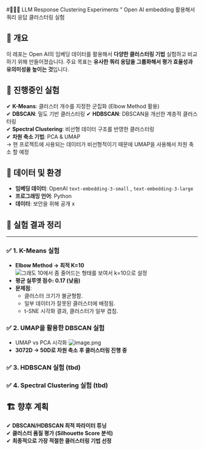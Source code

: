 #🧑🏻‍💻 LLM Response Clustering Experiments
" Open AI embedding 활용해서 쿼리 응답 클러스터링 실험

## 📁 개요
이 레포는 Open AI의 임베딩 데이터를 활용해서 **다양한 클러스터링 기법** 실험하고 비교하기 위해 만들어졌습니다. 
주요 목표는 **유사한 쿼리 응답을 그룹화해서 평가 효율성과 유의미성을 높이는 것**입니다. 

## 📁 진행중인 실험
✔ **K-Means**: 클러스터 개수를 지정한 군집화 (Elbow Method 활용)  
✔ **DBSCAN**: 밀도 기반 클러스터링
✔ **HDBSCAN**: DBSCAN을 개선한 계층적 클러스터링  
✔ **Spectral Clustering**: 비선형 데이터 구조를 반영한 클러스터링  
✔ **차원 축소 기법**: PCA & UMAP  
  → 현 프로젝트에 사용되는 데이터가 비선형적이기 때문에 UMAP을 사용해서 차원 축소 할 예정

## 📁 데이터 및 환경
- **임베딩 데이터**: OpenAI `text-embedding-3-small`  , `text-embedding-3-large`  
- **프로그래밍 언어**: Python 
- **데이터**: 보안을 위해 공개 x

## 📌 실험 결과 정리

---

### ✅ **1. K-Means 실험**
- **Elbow Method → 최적 K=10**
  ![그래도 10에서 좀 줄어드는 형태를 보여서 k=10으로 설정](attachment:31cc2131-5bc3-4eb6-9aa0-23b8caa7a41a:image.png)
- **평균 실루엣 점수: 0.17 (낮음)**
- **문제점**:
  - 클러스터 크기가 불균형함.
  - 일부 데이터가 잘못된 클러스터에 배정됨.
  - t-SNE 시각화 결과, 클러스터가 일부 겹침.

### ✅ **2. UMAP을 활용한 DBSCAN 실험**
- UMAP vs PCA 시각화
  ![image.png](attachment:70a79914-e0a6-401b-b035-f0f5603f4c4a:image.png)
- **3072D → 50D로 차원 축소 후 클러스터링 진행 중**

### ✅ **3. HDBSCAN 실험** (tbd)

### ✅ **4. Spectral Clustering 실험** (tbd)


## 🏗 향후 계획
✔ **DBSCAN/HDBSCAN 최적 파라미터 튜닝**  
✔ **클러스터 품질 평가 (Silhouette Score 분석)**  
✔ **최종적으로 가장 적절한 클러스터링 기법 선정**  

